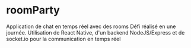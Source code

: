 # roomParty
Application de chat en temps réel avec des rooms
Défi réalisé en une journée.
Utilisation de React Native, d'un backend NodeJS/Express et de socket.io pour la communication en temps réel

